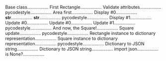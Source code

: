 Base class.................
First Rectangle.................
Validate attributes.................
pycodestyle.................
Area first.................
Display #0.................
__str__.................
__str__.................
pycodestyle.................
Display #1.................
Update #0.................
Update #0.................
Update #1.................
pycodestyle.................
And now, the Square!.................
Square update.................
pycodestyle.................
Rectangle instance to dictionary representation.................
Square instance to dictionary representation.................
pycodestyle.................
Dictionary to JSON string.................
Dictionary to JSON string.................
import json.................
is None?.................
